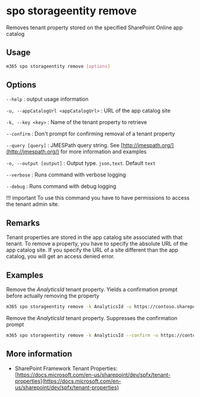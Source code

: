 # spo storageentity remove

Removes tenant property stored on the specified SharePoint Online app catalog

## Usage

```sh
m365 spo storageentity remove [options]
```

## Options

`--help`
: output usage information

`-u, --appCatalogUrl <appCatalogUrl>`
: URL of the app catalog site

`-k, --key <key>`
: Name of the tenant property to retrieve

`--confirm`
: Don't prompt for confirming removal of a tenant property

`--query [query]`
: JMESPath query string. See [http://jmespath.org/](http://jmespath.org/) for more information and examples

`-o, --output [output]`
: Output type. `json,text`. Default `text`

`--verbose`
: Runs command with verbose logging

`--debug`
: Runs command with debug logging

!!! important
    To use this command you have to have permissions to access the tenant admin site.

## Remarks

Tenant properties are stored in the app catalog site associated with that tenant. To remove a property, you have to specify the absolute URL of the app catalog site. If you specify the URL of a site different than the app catalog, you will get an access denied error.

## Examples

Remove the _AnalyticsId_ tenant property. Yields a confirmation prompt before actually removing the property

```sh
m365 spo storageentity remove -k AnalyticsId -u https://contoso.sharepoint.com/sites/appcatalog
```

Remove the _AnalyticsId_ tenant property. Suppresses the confirmation prompt

```sh
m365 spo storageentity remove -k AnalyticsId --confirm -u https://contoso.sharepoint.com/sites/appcatalog
```

## More information

- SharePoint Framework Tenant Properties: [https://docs.microsoft.com/en-us/sharepoint/dev/spfx/tenant-properties](https://docs.microsoft.com/en-us/sharepoint/dev/spfx/tenant-properties)